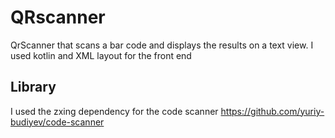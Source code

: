 # QRscanner
QrScanner that scans a bar code and displays the results on a text view. I used kotlin and XML layout for the front end
## Library
I used the zxing dependency for the code scanner
https://github.com/yuriy-budiyev/code-scanner


